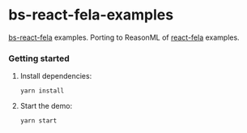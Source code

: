 bs-react-fela-examples
======================

[bs-react-fela](https://github.com/astrada/bs-react-fela) examples. Porting to
ReasonML of
[react-fela](https://github.com/rofrischmann/fela/tree/master/packages/react-fela)
examples.

### Getting started

1. Install dependencies:

       yarn install

2. Start the demo:

       yarn start
       
